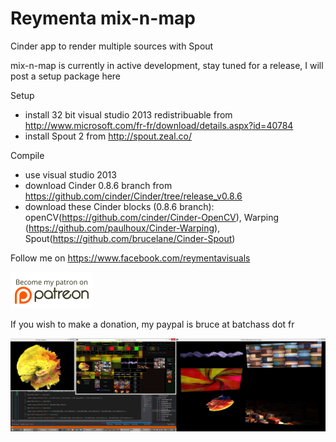 Reymenta mix-n-map
===============

Cinder app to render multiple sources with Spout

mix-n-map is currently in active development, stay tuned for a release, I will post a setup package here

Setup
- install 32 bit visual studio 2013 redistribuable from http://www.microsoft.com/fr-fr/download/details.aspx?id=40784
- install Spout 2 from http://spout.zeal.co/

Compile
- use visual studio 2013
- download Cinder 0.8.6 branch from https://github.com/cinder/Cinder/tree/release_v0.8.6
- download these Cinder blocks (0.8.6 branch):  openCV(https://github.com/cinder/Cinder-OpenCV), Warping (https://github.com/paulhoux/Cinder-Warping), Spout(https://github.com/brucelane/Cinder-Spout)

Follow me on https://www.facebook.com/reymentavisuals

[![Patreon](assets/patreon.png)](http://www.patreon.com/reymenta) 

If you wish to make a donation, my paypal is bruce at batchass dot fr

![screenshot 1](https://raw.githubusercontent.com/brucelane/reymenta-mixnmap/master/documentation/images/screencapture.jpg?raw=true)
